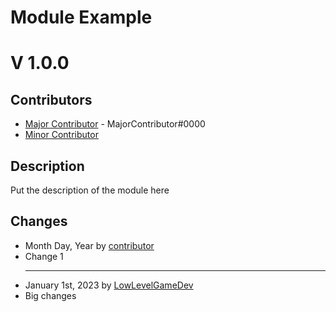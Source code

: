 <h1>Module Example</h1>
<h1>V 1.0.0</h1>

<!-- Major Contributors are people who actively push to this module or make big changes -->
<h2>Contributors</h2>
<ul>
  <li><a href="https://example.com">Major Contributor</a> - MajorContributor#0000</li>
  <li><a href="https://example.com">Minor Contributor</a></li>
</ul>

<h2>Description</h2>
<p>Put the description of the module here</p>

<h2>Changes</h2>
<ul>
    <li>Month Day, Year by <a href="https://example.com">contributor</a></li>
    <li>Change 1</li>
<hr>
    <!-- Example Data -->
    <li>January 1st, 2023 by <a href="https://github.com/meemknight">LowLevelGameDev</a></li>
    <li>Big changes</li>
</ul>